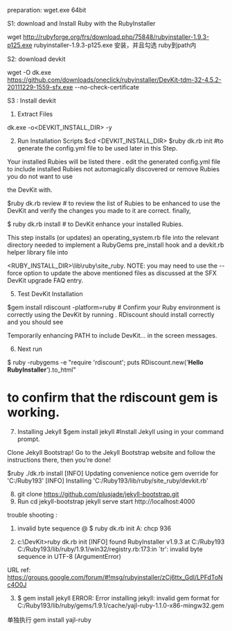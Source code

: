 preparation:
 wget.exe 64bit

S1: download and Install Ruby with the RubyInstaller

wget http://rubyforge.org/frs/download.php/75848/rubyinstaller-1.9.3-p125.exe 
rubyinstaller-1.9.3-p125.exe 
安装，并且勾选 ruby到path内

S2: download devkit 

wget -O dk.exe https://github.com/downloads/oneclick/rubyinstaller/DevKit-tdm-32-4.5.2-20111229-1559-sfx.exe --no-check-certificate

S3 : Install devkit 

1. Extract Files
 
dk.exe  -o<DEVKIT_INSTALL_DIR> -y 

2. Run Installation Scripts
$cd <DEVKIT_INSTALL_DIR> 
$ruby dk.rb  init #to  generate the config.yml file to be used later in this Step. 

Your installed Rubies will be listed there . edit the generated config.yml file to include installed Rubies not automagically discovered or remove Rubies you do not want to use 

the DevKit with.

$ruby dk.rb review # to review the list of Rubies to be enhanced to use the DevKit and verify the changes you made to it are correct. finally, 

$ ruby dk.rb install # to DevKit enhance your installed Rubies. 

This step installs (or updates) an operating_system.rb file into the relevant directory needed to implement a RubyGems pre_install hook and a devkit.rb helper library file into 

<RUBY_INSTALL_DIR>\lib\ruby\site_ruby. NOTE: you may need to use the --force option to update the above mentioned files as discussed at the SFX DevKit upgrade FAQ entry.

5. Test DevKit Installation

$gem install rdiscount -platform=ruby # Confirm your Ruby environment is correctly using the DevKit by running . RDiscount should install correctly and you should see 

Temporarily enhancing PATH to include DevKit… in the screen messages.

6. Next run 

$ ruby -rubygems -e "require 'rdiscount'; puts RDiscount.new('**Hello RubyInstaller**').to_html" 
# to confirm that the rdiscount gem is working.

7. Installing Jekyll
$gem install jekyll #Install Jekyll using  in your command prompt.

Clone Jekyll Bootstrap!
Go to the Jekyll Bootstrap website and follow the instructions there, then you’re done!

$ruby ./dk.rb install
[INFO] Updating convenience notice gem override for 'C:/Ruby193'
[INFO] Installing 'C:/Ruby193/lib/ruby/site_ruby/devkit.rb'

8. git clone https://github.com/plusjade/jekyll-bootstrap.git
9. Run
cd jekyll-bootstrap
jekyll serve
start http://localhost:4000

trouble shooting :

1.   invalid byte sequence @  $ ruby dk.rb init
A: chcp 936

2. c:\DevKit>ruby dk.rb init
[INFO] found RubyInstaller v1.9.3 at C:/Ruby193
C:/Ruby193/lib/ruby/1.9.1/win32/registry.rb:173:in `tr': invalid byte sequence in UTF-8 (ArgumentError)

URL ref: https://groups.google.com/forum/#!msg/rubyinstaller/zCj6ttx_GdI/LPFdToNc4O0J

3. $ gem install jekyll
ERROR:  Error installing jekyll:
	invalid gem format for C:/Ruby193/lib/ruby/gems/1.9.1/cache/yajl-ruby-1.1.0-x86-mingw32.gem

单独执行 gem install yajl-ruby 


